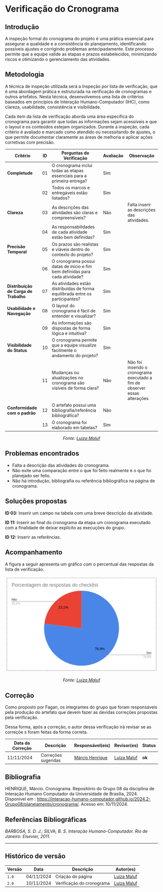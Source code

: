 # __Verificação do Cronograma__

## __Introdução__

A inspeção formal do cronograma do projeto é uma prática essencial para assegurar a qualidade e a consistência do planejamento, identificando possíveis ajustes e corrigindo problemas antecipadamente. Este processo permite que a equipe valide as etapas e prazos estabelecidos, minimizando riscos e otimizando o gerenciamento das atividades.

## __Metodologia__

A técnica de inspeção utilizada será a Inspeção por lista de verificação, que é uma abordagem prática e estruturada na verificação de cronogramas e outros artefatos. Nesta técnica, desenvolvemos uma lista de critérios baseados em princípios de Interação Humano-Computador (IHC), como clareza, usabilidade, consistência e visibilidade. 

Cada item da lista de verificação aborda uma área específica do cronograma para garantir que todas as informações sejam acessíveis e que o layout e os conteúdos estejam organizados. Durante a inspeção, cada critério é avaliado e marcado como atendido ou necessitando de ajustes, o que permite documentar claramente as áreas de melhoria e aplicar ações corretivas com precisão.

<center>

| Critério                              | ID      | Perguntas de Verificação                                                               | Avaliação     | Observação      |
|---------------------------------------|---------|----------------------------------------------------------------------------------------|---------------|-----------------|
| **Completude**                        | 01      | O cronograma inclui todas as etapas essenciais para a primeira entrega?                | Sim           |                 |
|                                       | 02      | Todos os marcos e entregáveis estão listados?                                          | Sim           |                 |
| **Clareza**                           | 03      | As descrições das atividades são claras e compreensíveis?                              | Não           | Falta inserir as descrições das atividades.|
|                                       | 04      | As responsabilidades de cada atividade estão bem definidas?                            | Sim           |                 |
| **Precisão Temporal**                 | 05      | Os prazos são realistas e viáveis dentro do contexto do projeto?                       | Sim           |                 |
|                                       | 06      | O cronograma possui datas de início e fim bem definidas para cada atividade?           | Sim           |                 |
| **Distribuição de Carga de Trabalho** | 07      | As atividades estão distribuídas de forma equilibrada entre os participantes?          | Sim           |                 |
| **Usabilidade e Navegação**           | 08      | O layout do cronograma é fácil de entender e visualizar?                               | Sim           |                 |
|                                       | 09      | As informações são dispostas de forma lógica e intuitiva?                              | Sim           |                 |
| **Visibilidade do Status**            | 10      | O cronograma permite que a equipe visualize facilmente o andamento do projeto?         | Sim           |                 |
|                                       | 11      | Mudanças ou atualizações no cronograma são visíveis de forma clara?                    | Não           | Não foi inserido o cronograma executado a fim de observer essas alterações|
|**Conformidade com o padrão**          | 12      | O artefato possui uma bibliografia/referência bibliográfica?                           | Não |                 |                        
|                                       | 13      | O cronograma foi elaborado em tabelas?                                                 | Sim           |                 |

_Fonte: [Luiza Maluf](https://github.com/LuizaMaluf)_

</center>

## __Problemas encontrados__

- Falta a descrição das atividades do cronograma.
- Não exite uma comparação entre o que foi feito realmente e o que foi planejado ser feito.
- Não há introdução, bibliografia ou referência bibliográfica na página de cronograma.

## __Soluções propostas__

__ID 03:__ Inserir um campo na tabela com uma breve descrição da atividade.

__ID 11:__ Inserir ao final do cronograma da etapa um cronograma executado com a finalidade de deixar explícito as execuções do grupo.

__ID 12:__ Inserir as referências.


## __Acompanhamento__

A figura a seguir apresenta um gráfico com o percentual das respostas da lista de verificação.

<center>

![Percentual da verificação do cronograma](../../../assets/graficos/verf-cronograma1.png)

_Fonte: [Luiza Maluf](https://github.com/LuizaMaluf)_

</center>

## __Correção__

Como proposto por Fagan, os integrantes do grupo que foram responsáveis pela produção do artefato que devem fazer as devidas correções propostas pela verificação.

Dessa forma, após a correção, o autor dessa verificação irá revisar se as correçõe s foram feitas da forma correta. 

<center>

| Data da Correção | Descrição | Responsável(eis) | Revisor(es) | Status |
|------------------|-----------|------------------|-------------|--------|
| 11/11/2024       | Correções sugeridas | [Márcio Henrique](https://github.com/DeM4rcio) | [Luiza Maluf](https://github.com/LuizaMaluf) | **ok** |

</center>

## __Bibliografia__

HENRIQUE, Márcio. Cronograma. Repositório do Grupo 08 da disciplina de Interação Humano Computador da Universidade de Brasília, 2024. Disponível em : <https://interacao-humano-computador.github.io/2024.2-Grupo08/planejamento/cronograma/>. Acesso em: 10/11/2024.

## __Referências Bibliográficas__

_BARBOSA, S. D. J.; SILVA, B. S. Interação Humano-Computador. Rio de Janeiro: Elsevier, 2011._

---
## __Histórico de versão__

| Versão |    Data    |      Descrição      |             Autor(es)                        |
|--------|------------|---------------------|----------------------------------------------|
| `1.0`  | 04/11/2024 | Criação do página | [Luiza Maluf](https://github.com/LuizaMaluf)   |
| `2.0`  | 10/11/2024 | Verificação do cronograma| [Luiza Maluf](https://github.com/LuizaMaluf)   |